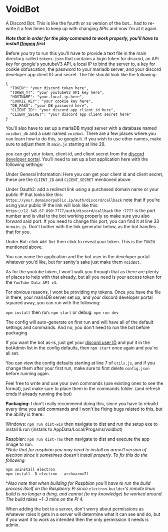 # VoidBot
A Discord Bot.
This is like the fourth or so version of the bot... had to re-write it a few times to keep up with changing APIs and now I'm at it again.

***Note that in order for the play command to work properly, you'll have to install [ffmpeg](https://www.ffmpeg.org/) first***

Before you try to run this you'll have to provide a text file in the main directory called `tokens.json` that contains a login token for discord, an API key for google's youtubeV3 API, a local IP to bind the server to, a key for cookie obfuscation, the password to your mariadb server, and your discord developer app client ID and secret. The file should look like the following:
``` 
{
  "TOKEN": "your discord token here",
  "TOKEN_YT": "your youtubeV3 API key here",
  "HOSTNAME": "your.local.ip.here",
  "COOKIE_KEY": "your cookie key here",
  "DB_PASS": "your DB password here",
  "CLIENT_ID": "your discord app client id here",
  "CLIENT_SECRET": "your discord app client secret here"
}
```
You'll also have to set up a mariaDB mysql server with a database named `voidbot_db` and a user named `voidbot`. There are a few places where you can learn how to do this, so google it. If you wish to use other names, make sure to adjust them in `main.js` starting at line 29.

you can get your token, client id, and client secret from the [discord developer portal](https://discord.com/developers/applications). You'll need to set up a bot application here with the following settings:

Under General Information: Here you can get your client id and client secret, these are the `CLIENT_ID` and `CLIENT_SECRET` mentioned above.

Under Oauth2: add a redirect link using a purchased domain name or your public IP that looks like this: `https://your.domainorpublic.ip/auth/discord/callback`
  note that if you're using your public IP the link will look like this: `https://12.345.67.890:7777/auth/discord/callback`
  the `:7777` is the port number and is vital to the bot working properly so make sure you also forward said port. If you need to change this port, you can find it at line 33 in `main.js`.
  Don't bother with the link generator below, as the bot handles that for you.

Under Bot: click `Add Bot` then click to reveal your token. This is the `TOKEN` mentioned above.

You can name the application and the bot user in the developer portal whatever you'd like, but for sanity's sake just make them `VoidBot`.

As for the youtube token, I won't walk you through that as there are plenty of places to help with that already, but all you need is your access token for the `YouTube Data API v3`.

For obvious reasons, I wont be providing my tokens. Once you have the file in there, your mariaDB server set up, and your discord developer portal squared away, you can run with the following:

`npm install`
then run: `npm start` or debug: `npm run dev`

The config will auto-generate on first run and will have all of the default settings and commands. And no, you don't need to run the bot before packaging. 

If you want the bot as-is, just get your [discord user ID](https://support.discordapp.com/hc/en-us/articles/206346498-Where-can-I-find-my-User-Server-Message-ID-) and put it in the botAdmin list in the config defaults, then `npm start` once again and you're all set.

You can view the config defaults starting at line 7 of `utils.js`, and if you change them after your first run, make sure to first delete `config.json` before running again.

Feel free to write and use your own commands (use existing ones to see the format), just make sure to place them in the commands folder. (and refresh cmds if already running the bot)

**Packaging:** I don't really recommend doing this, since you have to rebuild every time you add commands and I won't be fixing bugs related to this, but the ability is there.

  Windows: `npm run dist-win` then navigate to dist and run the setup exe to install & run (installs to AppData/Local/Progams/voidbot)
  
  Raspbian: `npm run dist-ras` then navigate to dist and execute the app image to run.                           
**Note that for raspbian you may need to install an armv7l version of electron since it sometimes doesn't install properly. To fix this do the following:*
```
npm uninstall electron
npm install -D electron --arch=armv7l
```
**Also note that when building for Raspbian you'll have to run the build process itself on the Raspberry Pi since* `electron-builder`*'s remote linux build is no longer a thing, and cannot (to my knowledge) be worked around. The build takes ~1-3 mins on the Pi 4.*

When adding the bot to a server, don't worry about permissions as whatever roles it gets in a server will determine what it can see and do, but if you want it to work as intended then the only permission it needs is admin.

